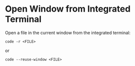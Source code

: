 # Open Window from Integrated Terminal

Open a file in the current window from the integrated terminal:
```
code -r <FILE>
```
or
```
code --reuse-window <FILE>
```
